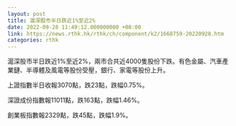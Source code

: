 ```yaml
---
layout: post
title: 滬深股市半日跌近1%至近2%
date: 2022-09-28 11:49:12.000000000 +08:00
link: https://news.rthk.hk/rthk/ch/component/k2/1668759-20220928.htm
categories: rthk
---
```


滬深股市半日跌近1%至近2%，兩市合共近4000隻股份下跌。有色金屬、汽車產業鏈、半導體及風電等股份受壓，銀行、家電等股份上升。

上證指數半日收報3070點，跌23點，跌幅0.75%。

深證成份指數報11011點，跌163點，跌幅1.46%。

創業板指數報2329點，跌45點，跌幅1.9%。
